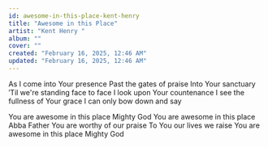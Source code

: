 ```yaml
---
id: awesome-in-this-place-kent-henry
title: "Awesome in this Place"
artist: "Kent Henry "
album: ""
cover: ""
created: "February 16, 2025, 12:46 AM"
updated: "February 16, 2025, 12:46 AM"
---
```


As I come into Your presence
Past the gates of praise
Into Your sanctuary
′Til we're standing face to face
I look upon Your countenance
I see the fullness of Your grace
I can only bow down and say

You are awesome in this place
Mighty God
You are awesome in this place
Abba Father
You are worthy of our praise
To You our lives we raise
You are awesome in this place
Mighty God